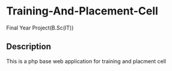 # Training-And-Placement-Cell
Final Year Project(B.Sc(IT))

## Description
This is a php base web application for training and placment cell
